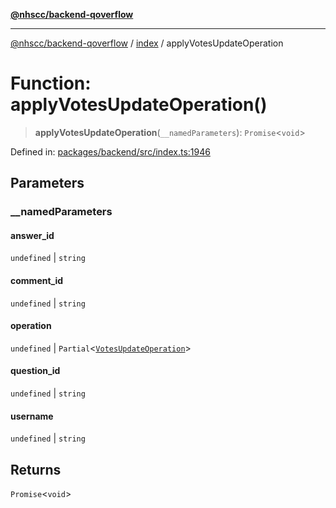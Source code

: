 [**@nhscc/backend-qoverflow**](../../README.md)

***

[@nhscc/backend-qoverflow](../../README.md) / [index](../README.md) / applyVotesUpdateOperation

# Function: applyVotesUpdateOperation()

> **applyVotesUpdateOperation**(`__namedParameters`): `Promise`\<`void`\>

Defined in: [packages/backend/src/index.ts:1946](https://github.com/nhscc/qoverflow.api.hscc.bdpa.org/blob/e58635515aaccbecfff868b37cbae9a64bb762c2/packages/backend/src/index.ts#L1946)

## Parameters

### \_\_namedParameters

#### answer_id

`undefined` \| `string`

#### comment_id

`undefined` \| `string`

#### operation

`undefined` \| `Partial`\<[`VotesUpdateOperation`](../../db/type-aliases/VotesUpdateOperation.md)\>

#### question_id

`undefined` \| `string`

#### username

`undefined` \| `string`

## Returns

`Promise`\<`void`\>
